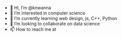 - 👋 Hi, I’m @knwanna
- 👀 I’m interested in computer science 
- 🌱 I’m currently learning web design, js, C++, Python 
- 💞️ I’m looking to collaborate on data science
- 📫 How to reach me at 

<!---
knwanna/knwanna is a ✨ special ✨ repository because its `README.md` (this file) appears on your GitHub profile.
You can click the Preview link to take a look at your changes.
--->

